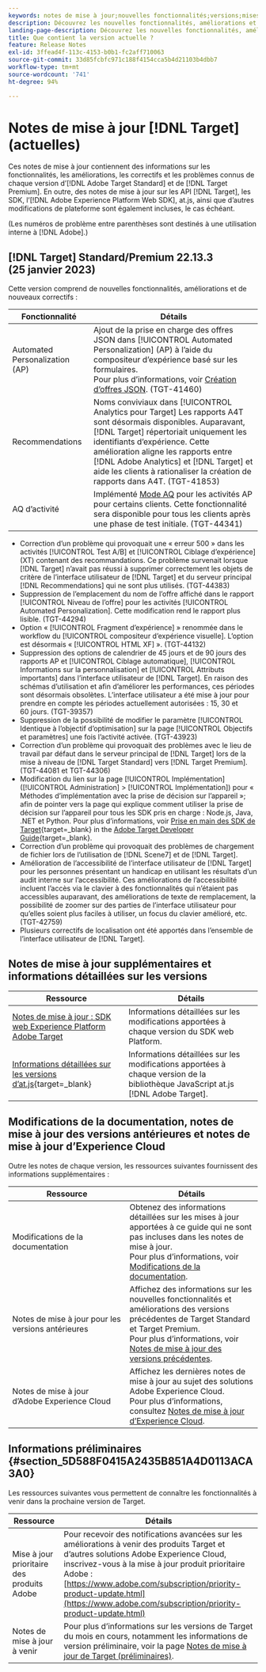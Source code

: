 ```yaml
---
keywords: notes de mise à jour;nouvelles fonctionnalités;versions;mises à jour;mise à jour;version;amélioration;améliorations;correctifs;correctifs de bogues
description: Découvrez les nouvelles fonctionnalités, améliorations et correctifs de la version actuelle dʼ [!DNL Adobe Target], notamment les SDK, les API et les bibliothèques JavaScript.
landing-page-description: Découvrez les nouvelles fonctionnalités, améliorations et correctifs de la version actuelle d’ [!DNL Adobe Target].
title: Que contient la version actuelle ?
feature: Release Notes
exl-id: 3ffead4f-113c-4153-b0b1-fc2aff710063
source-git-commit: 33d85fcbfc971c188f4154cca5b4d21103b4dbb7
workflow-type: tm+mt
source-wordcount: '741'
ht-degree: 94%

---
```


# Notes de mise à jour [!DNL Target] (actuelles)

Ces notes de mise à jour contiennent des informations sur les fonctionnalités, les améliorations, les correctifs et les problèmes connus de chaque version d’[!DNL Adobe Target Standard] et de [!DNL Target Premium]. En outre, des notes de mise à jour sur les API [!DNL Target], les SDK, l’[!DNL Adobe Experience Platform Web SDK], at.js, ainsi que d’autres modifications de plateforme sont également incluses, le cas échéant.

(Les numéros de problème entre parenthèses sont destinés à une utilisation interne à [!DNL Adobe].)

## [!DNL Target] Standard/Premium 22.13.3 (25 janvier 2023)

Cette version comprend de nouvelles fonctionnalités, améliorations et de nouveaux correctifs :

| Fonctionnalité | Détails |
| --- | --- |
| Automated Personalization (AP) | Ajout de la prise en charge des offres JSON dans [!UICONTROL Automated Personalization] (AP) à l’aide du compositeur d’expérience basé sur les formulaires.<br>Pour plus d’informations, voir [Création d’offres JSON](/help/main/c-experiences/c-manage-content/create-json-offer.md). (TGT-41460) |
| Recommendations | Noms conviviaux dans [!UICONTROL Analytics pour Target] Les rapports A4T sont désormais disponibles. Auparavant, [!DNL Target] répertoriait uniquement les identifiants d’expérience. Cette amélioration aligne les rapports entre [!DNL Adobe Analytics] et [!DNL Target] et aide les clients à rationaliser la création de rapports dans A4T. (TGT-41853) |
| AQ d’activité | Implémenté [Mode AQ](/help/main/c-activities/c-activity-qa/activity-qa.md) pour les activités AP pour certains clients. Cette fonctionnalité sera disponible pour tous les clients après une phase de test initiale. (TGT-44341) |

* Correction d’un problème qui provoquait une « erreur 500 » dans les activités [!UICONTROL Test A/B] et [!UICONTROL Ciblage d’expérience] (XT) contenant des recommandations. Ce problème survenait lorsque [!DNL Target] n’avait pas réussi à supprimer correctement les objets de critère de l’interface utilisateur de [!DNL Target] et du serveur principal [!DNL Recommendations] qui ne sont plus utilisés. (TGT-44383)
* Suppression de l’emplacement du nom de l’offre affiché dans le rapport [!UICONTROL Niveau de l’offre] pour les activités [!UICONTROL Automated Personalization]. Cette modification rend le rapport plus lisible. (TGT-44294)
* Option « [!UICONTROL Fragment d’expérience] » renommée dans le workflow du [!UICONTROL compositeur d’expérience visuelle]. L’option est désormais « [!UICONTROL HTML XF] ». (TGT-44132)
* Suppression des options de calendrier de 45 jours et de 90 jours des rapports AP et [!UICONTROL Ciblage automatique], [!UICONTROL Informations sur la personnalisation] et [!UICONTROL Attributs importants] dans l’interface utilisateur de [!DNL Target]. En raison des schémas d’utilisation et afin d’améliorer les performances, ces périodes sont désormais obsolètes. L’interface utilisateur a été mise à jour pour prendre en compte les périodes actuellement autorisées : 15, 30 et 60 jours. (TGT-39357)
* Suppression de la possibilité de modifier le paramètre [!UICONTROL Identique à l’objectif d’optimisation] sur la page [!UICONTROL Objectifs et paramètres] une fois l’activité activée. (TGT-43923)
* Correction d’un problème qui provoquait des problèmes avec le lieu de travail par défaut dans le serveur principal de [!DNL Target] lors de la mise à niveau de [!DNL Target Standard] vers [!DNL Target Premium]. (TGT-44081 et TGT-44306)
* Modification du lien sur la page [!UICONTROL Implémentation] ([!UICONTROL Administration] > [!UICONTROL Implémentation]) pour « Méthodes d’implémentation avec la prise de décision sur l’appareil »; afin de pointer vers la page qui explique comment utiliser la prise de décision sur l’appareil pour tous les SDK pris en charge : Node.js, Java, .NET et Python. Pour plus d’informations, voir [Prise en main des SDK de Target](https://developer.adobe.com/target/implement/server-side/sdk-guides/getting-started/){target=_blank} in the [Adobe Target Developer Guide](https://developer.adobe.com/target/){target=_blank}.
* Correction d’un problème qui provoquait des problèmes de chargement de fichier lors de l’utilisation de [!DNL Scene7] et de [!DNL Target].
* Amélioration de l’accessibilité de l’interface utilisateur de [!DNL Target] pour les personnes présentant un handicap en utilisant les résultats d’un audit interne sur l’accessibilité. Ces améliorations de l’accessibilité incluent l’accès via le clavier à des fonctionnalités qui n’étaient pas accessibles auparavant, des améliorations de texte de remplacement, la possibilité de zoomer sur des parties de l’interface utilisateur pour qu’elles soient plus faciles à utiliser, un focus du clavier amélioré, etc.   (TGT-42759)
* Plusieurs correctifs de localisation ont été apportés dans l’ensemble de l’interface utilisateur de [!DNL Target].

## Notes de mise à jour supplémentaires et informations détaillées sur les versions

| Ressource | Détails |
|--- |--- |
| [Notes de mise à jour : SDK web Experience Platform Adobe Target](https://experienceleague.adobe.com/docs/experience-platform/edge/release-notes.html?lang=fr) | Informations détaillées sur les modifications apportées à chaque version du SDK web Platform. |
| [Informations détaillées sur les versions d’at.js](https://developer.adobe.com/target/implement/client-side/atjs/target-atjs-versions/){target=_blank} | Informations détaillées sur les modifications apportées à chaque version de la bibliothèque JavaScript at.js [!DNL Adobe Target]. |

## Modifications de la documentation, notes de mise à jour des versions antérieures et notes de mise à jour d’Experience Cloud

Outre les notes de chaque version, les ressources suivantes fournissent des informations supplémentaires :

| Ressource | Détails |
|--- |--- |
| Modifications de la documentation | Obtenez des informations détaillées sur les mises à jour apportées à ce guide qui ne sont pas incluses dans les notes de mise à jour.<br>Pour plus d’informations, voir [Modifications de la documentation](/help/main/r-release-notes/doc-change.md#reference_366123CF00994BACBBF9BBDF2C4D840C). |
| Notes de mise à jour pour les versions antérieures | Affichez des informations sur les nouvelles fonctionnalités et améliorations des versions précédentes de Target Standard et Target Premium.<br>Pour plus d’informations, voir [Notes de mise à jour des versions précédentes](/help/main/r-release-notes/release-notes-for-previous-releases.md). |
| Notes de mise à jour d’Adobe Experience Cloud | Affichez les dernières notes de mise à jour au sujet des solutions Adobe Experience Cloud.<br>Pour plus d’informations, consultez [Notes de mise à jour d’Experience Cloud](https://experienceleague.adobe.com/docs/release-notes/experience-cloud/current.html?lang=fr). |

## Informations préliminaires {#section_5D588F0415A2435B851A4D0113ACA3A0}

Les ressources suivantes vous permettent de connaître les fonctionnalités à venir dans la prochaine version de Target.

| Ressource | Détails |
|--- |--- |
| Mise à jour prioritaire des produits Adobe | Pour recevoir des notifications avancées sur les améliorations à venir des produits Target et d’autres solutions Adobe Experience Cloud, inscrivez-vous à la mise à jour produit prioritaire Adobe :<br>[https://www.adobe.com/subscription/priority-product-update.html](https://www.adobe.com/subscription/priority-product-update.html) |
| Notes de mise à jour à venir | Pour plus d’informations sur les versions de Target du mois en cours, notamment les informations de version préliminaire, voir la page [Notes de mise à jour de Target (préliminaires)](/help/main/r-release-notes/target-release-notes.md). |
